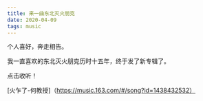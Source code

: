 ```yaml
---
title: 来一曲东北灭火朋克
date: 2020-04-09
tags: music
---
```


个人喜好，奔走相告。

我一直喜欢的东北灭火朋克历时十五年，终于发了新专辑了。

点击收听！

[火乍了-何教授]（https://music.163.com/#/song?id=1438432532）